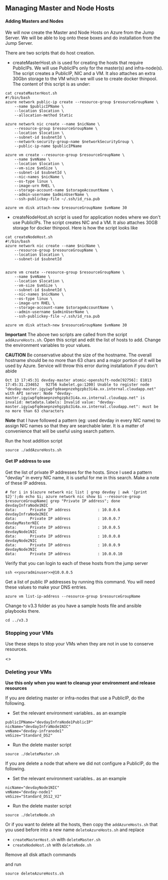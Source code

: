 ## Managing Master and Node Hosts

#### Adding Masters and Nodes

We will now create the Master and Node Hosts on Azure from the Jump Server. We will be able to log onto these boxes and do installation from the Jump Server.

There are two scripts that do host creation. 

* createMasterHost.sh is used for creating the hosts that require PublicIPs. We will use PublicIPs only for the master(s) and infra-node(s). The script creates a PublicIP, NIC and a VM. It also attaches an extra 30Gbn storage to the VM which we will use to create docker thinpool. The content of this script is as under:

```
cat createMasterHost.sh 
#!/bin/bash
azure network public-ip create --resource-group $resourceGroupName \
    --name $publicIPName \
    --location $location \
    --allocation-method Static

azure network nic create --name $nicName \
    --resource-group $resourceGroupName \
    --location $location \
    --subnet-id $subnetId \
    --network-security-group-name $networkSecurityGroup \
    --public-ip-name $publicIPName  

azure vm create --resource-group $resourceGroupName \
    --name $vmName \
    --location $location \
    --vm-size $vmSize \
    --subnet-id $subnetId \
    --nic-names $nicName \
    --os-type linux \
    --image-urn RHEL \
    --storage-account-name $storageAccountName \
    --admin-username $adminUserName \
    --ssh-publickey-file ~/.ssh/id_rsa.pub

azure vm disk attach-new $resourceGroupName $vmName 30

```

* createNodeHost.sh script is used for application nodes where we don't use PublicIPs. The script creates NIC and a VM. It also attaches 30GB storage for docker thinpool. Here is how the script looks like

```
cat createNodeHost.sh 
#!/bin/bash
azure network nic create --name $nicName \
    --resource-group $resourceGroupName \
    --location $location \
    --subnet-id $subnetId  	             


azure vm create --resource-group $resourceGroupName \
    --name $vmName \
    --location $location \
    --vm-size $vmSize \
    --subnet-id $subnetId \
    --nic-names $nicName \
    --os-type linux \
    --image-urn RHEL \
    --storage-account-name $storageAccountName \
    --admin-username $adminUserName \
    --ssh-publickey-file ~/.ssh/id_rsa.pub
    
azure vm disk attach-new $resourceGroupName $vmName 30
```

**Important** The above two scripts are called from the script `addAzureHosts.sh`. Open this script and edit the list of hosts to add. Change the environment variables to your values. 

**CAUTION** Be conservative about the size of the hostname. The overall hostname should be no more than 63 chars and a major portion of it will be used by Azure. Service will throw this error during installation if you don't abide
```
Oct 13 17:45:31 devday-master atomic-openshift-node[92756]: E1013 17:45:31.234652   92756 kubelet.go:1200] Unable to register node "devday-master.igyiwpfqdeaepnzehgzpbz3i4a.xx.internal.cloudapp.net" with API server: Node "devday-master.igyiwpfqdeaepnzehgzpbz3i4a.xx.internal.cloudapp.net" is invalid: metadata.labels: Invalid value: "devday-master.igyiwpfqdeaepnzehgzpbz3i4a.xx.internal.cloudapp.net": must be no more than 63 characters
```


**Note** that I have followed a pattern (eg: used devday in every NIC name) to assign NIC names so that they are searchable later. It is a matter of convenience that will be useful using search pattern. 

Run the host addition script

```
source ./addAzureHosts.sh
```

#### Get IP address to use

Get the list of private IP addresses for the hosts. Since I used a pattern "devday" in every NIC name, it is useful for me in this search. Make a note of these IP address. 

```
# for i in $(azure network nic list | grep devday | awk '{print $2}');do echo $i; azure network nic show $i --resource-group $resourceGroupName| grep "Private IP address"; done
devdayInfraNode1NIC
data:      Private IP address            : 10.0.0.6
devdayInfraNode2NIC
data:      Private IP address            : 10.0.0.7
devdayMasterNIC
data:      Private IP address            : 10.0.0.5
devdayNode1NIC
data:      Private IP address            : 10.0.0.8
devdayNode2NIC
data:      Private IP address            : 10.0.0.9
devdayNode3NIC
data:      Private IP address            : 10.0.0.10
```

Verify that you can login to each of these hosts from the jump server 
```
ssh <<youradminuser>>@10.0.0.5
```

Get a list of public IP addresses by running this command. You will need these values to make your DNS entries.

```
azure vm list-ip-address --resource-group $resourceGroupName 
```

Change to v3.3 folder as you have a sample hosts file and ansible playbooks there.

```
cd ../v3.3
```

### Stopping your VMs
Use these steps to stop your VMs when they are not in use to conserve resources.

<<Work in Progress>>







### Deleting your VMs

**Use this only when you want to cleanup your environment and release resources**

If you are deleting master or infra-nodes that use a PublicIP, do the following.

* Set the relevant environment variables.. as an example

```
publicIPName="devdayInfraNode1PublicIP"
nicName="devdayInfraNode1NIC"
vmName="devday-infranode1"
vmSize="Standard_DS2"
``` 

* Run the delete master script

```
source ./deleteMaster.sh
```


If you are delete a node that where we did not configure a PublicIP, do the following.

* Set the relevant environment variables.. as an example

```
nicName="devdayNode1NIC"
vmName="devday-node1"
vmSize="Standard_DS12_V2"
``` 

* Run the delete master script

```
source ./deleteNode.sh
```

Or if you want to delete all the hosts, then copy the `addAzureHosts.sh` that you used before into a new name `deleteAzureHosts.sh` and replace 
* `createMasterHost.sh` with `deleteMaster.sh`
* `createNodeHost.sh` with `deleteNode.sh`

Remove all disk attach commands

and run

```
source deleteAzureHosts.sh
``` 
